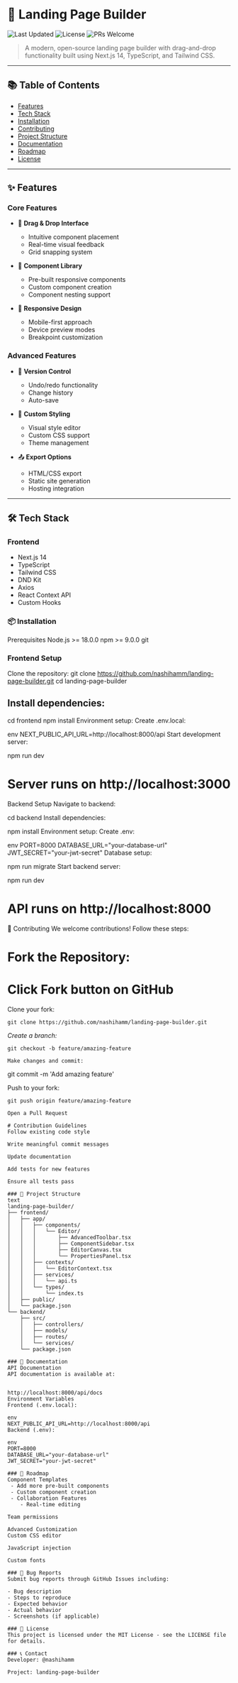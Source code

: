 # 🎨 Landing Page Builder

![Last Updated](https://img.shields.io/badge/last%20update-2024--01--31-blue)
![License](https://img.shields.io/badge/license-MIT-green)
![PRs Welcome](https://img.shields.io/badge/PRs-welcome-brightgreen.svg)

> A modern, open-source landing page builder with drag-and-drop functionality built using Next.js 14, TypeScript, and Tailwind CSS.

---

## 📚 Table of Contents

- [Features](#-features)
- [Tech Stack](#-tech-stack)
- [Installation](#-installation)
- [Contributing](#-contributing)
- [Project Structure](#-project-structure)
- [Documentation](#-documentation)
- [Roadmap](#-roadmap)
- [License](#-license)

---

## ✨ Features

### Core Features
- 🎯 **Drag & Drop Interface**
  - Intuitive component placement
  - Real-time visual feedback
  - Grid snapping system

- 🎨 **Component Library**
  - Pre-built responsive components
  - Custom component creation
  - Component nesting support

- 📱 **Responsive Design**
  - Mobile-first approach
  - Device preview modes
  - Breakpoint customization

### Advanced Features
- 🔄 **Version Control**
  - Undo/redo functionality
  - Change history
  - Auto-save

- 🎯 **Custom Styling**
  - Visual style editor
  - Custom CSS support
  - Theme management

- 📤 **Export Options**
  - HTML/CSS export
  - Static site generation
  - Hosting integration

---

## 🛠 Tech Stack

### Frontend

- Next.js 14
- TypeScript
- Tailwind CSS
- DND Kit
- Axios
- React Context API
- Custom Hooks

### 📦 Installation
Prerequisites
Node.js >= 18.0.0
npm >= 9.0.0
git


### Frontend Setup
Clone the repository:
git clone https://github.com/nashihamm/landing-page-builder.git
cd landing-page-builder

## Install dependencies:


cd frontend
npm install
Environment setup:
Create .env.local:

env
NEXT_PUBLIC_API_URL=http://localhost:8000/api
Start development server:


npm run dev
# Server runs on http://localhost:3000
Backend Setup
Navigate to backend:


cd backend
Install dependencies:


npm install
Environment setup:
Create .env:

env
PORT=8000
DATABASE_URL="your-database-url"
JWT_SECRET="your-jwt-secret"
Database setup:


npm run migrate
Start backend server:


npm run dev
# API runs on http://localhost:8000
🤝 Contributing
We welcome contributions! Follow these steps:

# Fork the Repository:
# Click Fork button on GitHub

Clone your fork:

`git clone https://github.com/nashihamm/landing-page-builder.git`

*Create a branch:*
```
git checkout -b feature/amazing-feature

Make changes and commit:
```
git commit -m 'Add amazing feature'

Push to your fork:
```
git push origin feature/amazing-feature

Open a Pull Request

# Contribution Guidelines
Follow existing code style

Write meaningful commit messages

Update documentation

Add tests for new features

Ensure all tests pass

### 📁 Project Structure
text
landing-page-builder/
├── frontend/
│   ├── app/
│   │   ├── components/
│   │   │   └── Editor/
│   │   │       ├── AdvancedToolbar.tsx
│   │   │       ├── ComponentSidebar.tsx
│   │   │       ├── EditorCanvas.tsx
│   │   │       └── PropertiesPanel.tsx
│   │   ├── contexts/
│   │   │   └── EditorContext.tsx
│   │   ├── services/
│   │   │   └── api.ts
│   │   └── types/
│   │       └── index.ts
│   ├── public/
│   └── package.json
└── backend/
    ├── src/
    │   ├── controllers/
    │   ├── models/
    │   ├── routes/
    │   └── services/
    └── package.json
    
### 📖 Documentation
API Documentation
API documentation is available at:


http://localhost:8000/api/docs
Environment Variables
Frontend (.env.local):

env
NEXT_PUBLIC_API_URL=http://localhost:8000/api
Backend (.env):

env
PORT=8000
DATABASE_URL="your-database-url"
JWT_SECRET="your-jwt-secret"

### 🎯 Roadmap
Component Templates
 - Add more pre-built components
 - Custom component creation
 - Collaboration Features
    - Real-time editing

Team permissions

Advanced Customization
Custom CSS editor

JavaScript injection

Custom fonts

### 🐛 Bug Reports
Submit bug reports through GitHub Issues including:

- Bug description
- Steps to reproduce
- Expected behavior
- Actual behavior
- Screenshots (if applicable)

### 📄 License
This project is licensed under the MIT License - see the LICENSE file for details.

### 📞 Contact
Developer: @nashihamm

Project: landing-page-builder